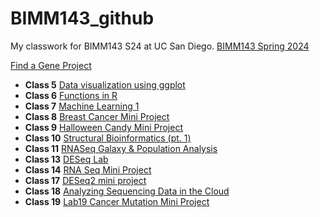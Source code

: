# BIMM143_github
My classwork for BIMM143 S24 at UC San Diego. 
[BIMM143 Spring 2024](https://bioboot.github.io/bimm143_S24/schedule/)

[Find a Gene Project]()

- **Class 5** [Data visualization using ggplot](https://github.com/lilithsadil/bimm143_github/blob/main/Class05/Class05.pdf)
- **Class 6** [Functions in R](https://github.com/lilithsadil/BIMM143_github/blob/main/Class06/Class06.md)
- **Class 7** [Machine Learning 1](https://github.com/lilithsadil/BIMM143_github/blob/main/Class07/Class%207-%20Machine%20Learning%201.md)
- **Class 8** [Breast Cancer Mini Project](https://github.com/lilithsadil/bimm143_github/blob/main/Class08/Class08.pdf)
- **Class 9** [Halloween Candy Mini Project](https://github.com/lilithsadil/BIMM143_github/blob/main/Class09/Class09.pdf)
- **Class 10** [Structural Bioinformatics (pt. 1)](https://github.com/lilithsadil/BIMM143_github/blob/main/Class10/Classs-10.pdf)
- **Class 11** [RNASeq Galaxy & Population Analysis](https://github.com/lilithsadil/BIMM143_github/blob/main/Class11/Class-11-Homework.pdf)
- **Class 13** [DESeq Lab](https://github.com/lilithsadil/BIMM143_github/blob/main/Class13/Class-13.pdf)
- **Class 14** [RNA Seq Mini Project](https://github.com/lilithsadil/BIMM143_github/blob/main/Class14/Class-14.pdf)
- **Class 17** [DESeq2 mini project](https://github.com/lilithsadil/BIMM143_github/blob/main/Class17/Class-17-Extra-Credit.pdf)
- **Class 18** [Analyzing Sequencing Data in the Cloud](https://github.com/lilithsadil/BIMM143_github/blob/main/Class18/Class-18.pdf)
- **Class 19** [Lab19 Cancer Mutation Mini Project]()


